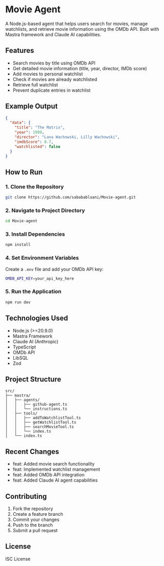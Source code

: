 # Movie Agent
A Node.js-based agent that helps users search for movies, manage watchlists, and retrieve movie information using the OMDb API. Built with Mastra framework and Claude AI capabilities.

## Features
- Search movies by title using OMDb API
- Get detailed movie information (title, year, director, IMDb score)
- Add movies to personal watchlist
- Check if movies are already watchlisted
- Retrieve full watchlist
- Prevent duplicate entries in watchlist

## Example Output

```json
{
  "data": {
    "title": "The Matrix",
    "year": 1999,
    "director": "Lana Wachowski, Lilly Wachowski",
    "imdbScore": 8.7,
    "watchlisted": false
  }
}
```

## How to Run

### 1. Clone the Repository

```bash
git clone https://github.com/sabababluani/Movie-agent.git
```

### 2. Navigate to Project Directory

```bash
cd Movie-agent
```

### 3. Install Dependencies

```bash
npm install
```

### 4. Set Environment Variables
Create a `.env` file and add your OMDb API key:

```bash
OMDB_API_KEY=your_api_key_here
```

### 5. Run the Application

```bash
npm run dev
```

## Technologies Used
- Node.js (>=20.9.0)
- Mastra Framework
- Claude AI (Anthropic)
- TypeScript
- OMDb API
- LibSQL
- Zod

## Project Structure

```
src/
├── mastra/
│   ├── agents/
│   │   ├── github-agent.ts
│   │   └── instructions.ts
│   ├── tools/
│   │   ├── addToWatchlistTool.ts
│   │   ├── getWatchlistTool.ts
│   │   ├── searchMovieTool.ts
│   │   └── index.ts
│   └── index.ts
```

## Recent Changes
- feat: Added movie search functionality
- feat: Implemented watchlist management
- feat: Added OMDb API integration
- feat: Added Claude AI agent capabilities

## Contributing
1. Fork the repository
2. Create a feature branch
3. Commit your changes
4. Push to the branch
5. Submit a pull request

## License
ISC License
